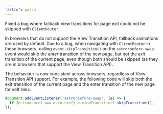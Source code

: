 ```yaml
---
'astro': patch
---
```


Fixed a bug where fallback view transitions for page exit could not be skipped with `ClientRouter`.

In browsers that do not support the View Transition API, fallback animations are used by default.
Due to a bug, when navigating with `ClientRouter` in these browsers,
calling `event.skipTransition()` on the `astro:before-swap` event
would skip the _enter_ transition of the new page,
but not the _exit_ transition of the current page,
even though both should be skipped
(as they are in browsers that support the View Transition API).

The behaviour is now consistent across browsers, regardless of View Transition API support.
For example, the following code will skip both the exit transition of the current page
and the enter transition of the new page for self links:

```javascript
document.addEventListener('astro:before-swap', (e) => {
  if (e.from.href === e.to.href) e.viewTransition?.skipTransition();
});
```
